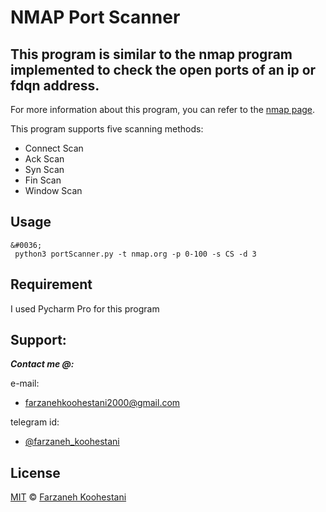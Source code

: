 # NMAP Port Scanner

## This program is similar to the nmap program implemented to check the open ports of an ip or fdqn address.

For more information about this program, you can refer to the [nmap page](https://nmap.org).

This program supports five scanning methods:
* Connect Scan
* Ack Scan
* Syn Scan
* Fin Scan
* Window Scan

 ## Usage
 
 ```
 &#0036;
  python3 portScanner.py -t nmap.org -p 0-100 -s CS -d 3
 ```
## Requirement
I used Pycharm Pro for this program

## Support:


***Contact me @:***

e-mail: 

* farzanehkoohestani2000@gmail.com

telegram id: 

* [@farzaneh_koohestani](https://t.me/farzaneh_koohestani)

## License
[MIT](https://github.com/fark00/NMAP-Port-Scanner/blob/master/LICENSE)
&#0169;
[Farzaneh Koohestani](https://github.com/fark00)
